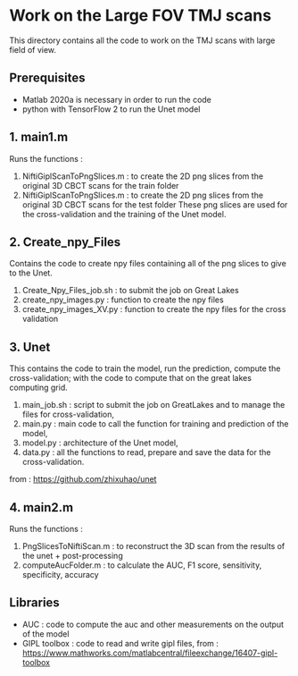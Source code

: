 # Work on the Large FOV TMJ scans
This directory contains all the code to work on the TMJ scans with large field of view.

## Prerequisites
* Matlab 2020a is necessary in order to run the code
* python with TensorFlow 2 to run the Unet model


## 1. main1.m
Runs the functions : 
1. NiftiGiplScanToPngSlices.m : to create the 2D png slices from the original 3D CBCT scans for the train folder
2. NiftiGiplScanToPngSlices.m : to create the 2D png slices from the original 3D CBCT scans for the test folder
These png slices are used for the cross-validation and the training of the Unet model.

## 2. Create_npy_Files
Contains the code to create npy files containing all of the png slices to give to the Unet.
1. Create_Npy_Files_job.sh : to submit the job on Great Lakes
2. create_npy_images.py : function to create the npy files
3. create_npy_images_XV.py : function to create the npy files for the cross validation

## 3. Unet 
This contains the code to train the model, run the prediction, compute the cross-validation; with the code to compute that on the great lakes computing grid.

1. main_job.sh : script to submit the job on GreatLakes and to manage the files for cross-validation,
2. main.py : main code to call the function for training and prediction of the model,
3. model.py : architecture of the Unet model,
4. data.py : all the functions to read, prepare and save the data for the cross-validation.

from : https://github.com/zhixuhao/unet

## 4. main2.m 
Runs the functions :
1. PngSlicesToNiftiScan.m : to reconstruct the 3D scan from the results of the unet + post-processing
2. computeAucFolder.m : to calculate the AUC, F1 score, sensitivity, specificity, accuracy

## Libraries

* AUC : code to compute the auc and other measurements on the output of the model
* GIPL toolbox : code to read and write gipl files,
from : https://www.mathworks.com/matlabcentral/fileexchange/16407-gipl-toolbox




